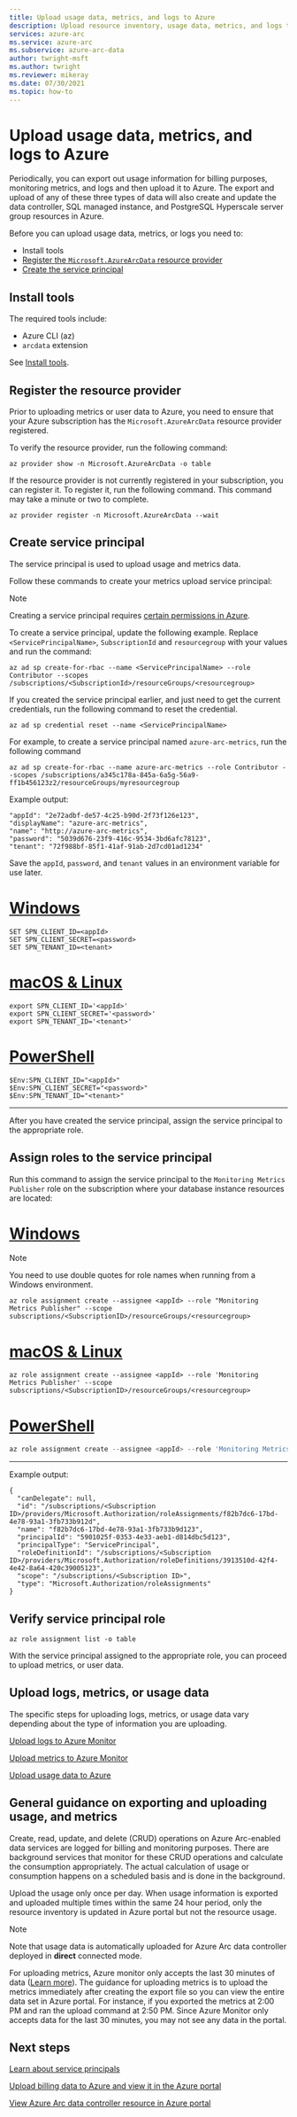```yaml
---
title: Upload usage data, metrics, and logs to Azure
description: Upload resource inventory, usage data, metrics, and logs to Azure
services: azure-arc
ms.service: azure-arc
ms.subservice: azure-arc-data
author: twright-msft
ms.author: twright
ms.reviewer: mikeray
ms.date: 07/30/2021
ms.topic: how-to
---
```


# Upload usage data, metrics, and logs to Azure

Periodically, you can export out usage information for billing purposes, monitoring metrics, and logs and then upload it to Azure. The export and upload of any of these three types of data will also create and update the data controller, SQL managed instance, and PostgreSQL Hyperscale server group resources in Azure.

Before you can upload usage data, metrics, or logs you need to:

* Install tools 
* [Register the `Microsoft.AzureArcData` resource provider](#register-the-resource-provider) 
* [Create the service principal](#create-service-principal)

## Install tools

The required tools include: 
* Azure CLI (az) 
* `arcdata` extension 

See [Install tools](./install-client-tools.md).

## Register the resource provider

Prior to uploading metrics or user data to Azure, you need to ensure that your Azure subscription has the `Microsoft.AzureArcData` resource provider registered.

To verify the resource provider, run the following command:

```azurecli
az provider show -n Microsoft.AzureArcData -o table
```

If the resource provider is not currently registered in your subscription, you can register it. To register it, run the following command.  This command may take a minute or two to complete.

```azurecli
az provider register -n Microsoft.AzureArcData --wait
```

## Create service principal

The service principal is used to upload usage and metrics data.

Follow these commands to create your metrics upload service principal:

> [!NOTE]
> Creating a service principal requires [certain permissions in Azure](../../active-directory/develop/howto-create-service-principal-portal.md#permissions-required-for-registering-an-app).

To create a service principal, update the following example. Replace `<ServicePrincipalName>`, `SubscriptionId` and `resourcegroup` with your values and run the command:

```azurecli
az ad sp create-for-rbac --name <ServicePrincipalName> --role Contributor --scopes /subscriptions/<SubscriptionId>/resourceGroups/<resourcegroup>
```

If you created the service principal earlier, and just need to get the current credentials, run the following command to reset the credential.

```azurecli
az ad sp credential reset --name <ServicePrincipalName>
```

For example, to create a service principal named `azure-arc-metrics`, run the following command

```azurecli
az ad sp create-for-rbac --name azure-arc-metrics --role Contributor --scopes /subscriptions/a345c178a-845a-6a5g-56a9-ff1b456123z2/resourceGroups/myresourcegroup
```

Example output:

```output
"appId": "2e72adbf-de57-4c25-b90d-2f73f126e123",
"displayName": "azure-arc-metrics",
"name": "http://azure-arc-metrics",
"password": "5039d676-23f9-416c-9534-3bd6afc78123",
"tenant": "72f988bf-85f1-41af-91ab-2d7cd01ad1234"
```

Save the `appId`, `password`, and `tenant` values in an environment variable for use later. 

# [Windows](#tab/windows)

```console
SET SPN_CLIENT_ID=<appId>
SET SPN_CLIENT_SECRET=<password>
SET SPN_TENANT_ID=<tenant>
```

# [macOS & Linux](#tab/linux)

```console
export SPN_CLIENT_ID='<appId>'
export SPN_CLIENT_SECRET='<password>'
export SPN_TENANT_ID='<tenant>'
```

# [PowerShell](#tab/powershell)

```console
$Env:SPN_CLIENT_ID="<appId>"
$Env:SPN_CLIENT_SECRET="<password>"
$Env:SPN_TENANT_ID="<tenant>"
```

---

After you have created the service principal, assign the service principal to the appropriate role. 

## Assign roles to the service principal

Run this command to assign the service principal to the `Monitoring Metrics Publisher` role on the subscription where your database instance resources are located:

# [Windows](#tab/windows)

> [!NOTE]
> You need to use double quotes for role names when running from a Windows environment.

```azurecli
az role assignment create --assignee <appId> --role "Monitoring Metrics Publisher" --scope subscriptions/<SubscriptionID>/resourceGroups/<resourcegroup>

```

# [macOS & Linux](#tab/linux)

```azurecli
az role assignment create --assignee <appId> --role 'Monitoring Metrics Publisher' --scope subscriptions/<SubscriptionID>/resourceGroups/<resourcegroup>
```

# [PowerShell](#tab/powershell)

```powershell
az role assignment create --assignee <appId> --role 'Monitoring Metrics Publisher' --scope subscriptions/<SubscriptionID>/resourceGroups/<resourcegroup>
```

---

Example output:

```output
{
  "canDelegate": null,
  "id": "/subscriptions/<Subscription ID>/providers/Microsoft.Authorization/roleAssignments/f82b7dc6-17bd-4e78-93a1-3fb733b912d",
  "name": "f82b7dc6-17bd-4e78-93a1-3fb733b9d123",
  "principalId": "5901025f-0353-4e33-aeb1-d814dbc5d123",
  "principalType": "ServicePrincipal",
  "roleDefinitionId": "/subscriptions/<Subscription ID>/providers/Microsoft.Authorization/roleDefinitions/3913510d-42f4-4e42-8a64-420c39005123",
  "scope": "/subscriptions/<Subscription ID>",
  "type": "Microsoft.Authorization/roleAssignments"
}
```

## Verify service principal role

```azurecli
az role assignment list -o table
```

With the service principal assigned to the appropriate role, you can proceed to upload metrics, or user data. 



## Upload logs, metrics, or usage data

The specific steps for uploading logs, metrics, or usage data vary depending about the type of information you are uploading. 

[Upload logs to Azure Monitor](upload-logs.md)

[Upload metrics to Azure Monitor](upload-metrics.md)

[Upload usage data to Azure](upload-usage-data.md)

## General guidance on exporting and uploading usage, and metrics

Create, read, update, and delete (CRUD) operations on Azure Arc-enabled data services are logged for billing and monitoring purposes. There are background services that monitor for these CRUD operations and calculate the consumption appropriately. The actual calculation of usage or consumption happens on a scheduled basis and is done in the background. 

Upload the usage only once per day. When usage information is exported and uploaded multiple times within the same 24 hour period, only the resource inventory is updated in Azure portal but not the resource usage. 

> [!NOTE]
> Note that usage data is automatically uploaded for Azure Arc data controller deployed in **direct** connected mode. 

For uploading metrics, Azure monitor only accepts the last 30 minutes of data ([Learn more](../../azure-monitor/essentials/metrics-store-custom-rest-api.md#troubleshooting)). The guidance for uploading metrics is to upload the metrics immediately after creating the export file so you can view the entire data set in Azure portal. For instance, if you exported the metrics at 2:00 PM and ran the upload command at 2:50 PM. Since Azure Monitor only accepts data for the last 30 minutes, you may not see any data in the portal. 

## Next steps

[Learn about service principals](/powershell/azure/azurerm/create-azure-service-principal-azureps#what-is-a-service-principal)

[Upload billing data to Azure and view it in the Azure portal](view-billing-data-in-azure.md)

[View Azure Arc data controller resource in Azure portal](view-data-controller-in-azure-portal.md)
